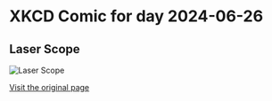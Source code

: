 
# XKCD Comic for day 2024-06-26

## Laser Scope

![Laser Scope](https://imgs.xkcd.com/comics/laser_scope.jpg "I wish I'd missed you then so I wouldn't be missing you now")

[Visit the original page](https://xkcd.com/101/)
